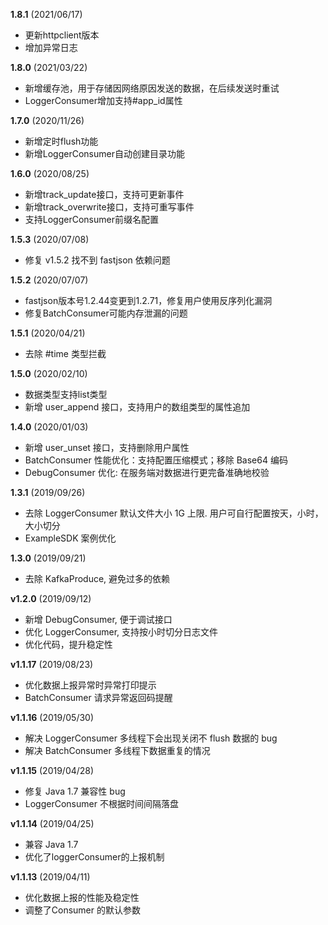 **1.8.1** (2021/06/17)
- 更新httpclient版本
- 增加异常日志

**1.8.0** (2021/03/22)
- 新增缓存池，用于存储因网络原因发送的数据，在后续发送时重试
- LoggerConsumer增加支持#app_id属性

**1.7.0** (2020/11/26)
- 新增定时flush功能
- 新增LoggerConsumer自动创建目录功能

**1.6.0** (2020/08/25)
- 新增track_update接口，支持可更新事件
- 新增track_overwrite接口，支持可重写事件
- 支持LoggerConsumer前缀名配置

**1.5.3** (2020/07/08)
- 修复 v1.5.2 找不到 fastjson 依赖问题

**1.5.2** (2020/07/07)
- fastjson版本号1.2.44变更到1.2.71，修复用户使用反序列化漏洞
- 修复BatchConsumer可能内存泄漏的问题

**1.5.1** (2020/04/21)
- 去除 #time 类型拦截

**1.5.0** (2020/02/10)
- 数据类型支持list类型
- 新增 user_append 接口，支持用户的数组类型的属性追加

**1.4.0** (2020/01/03)
- 新增 user_unset 接口，支持删除用户属性
- BatchConsumer 性能优化：支持配置压缩模式；移除 Base64 编码
- DebugConsumer 优化: 在服务端对数据进行更完备准确地校验

**1.3.1** (2019/09/26)
- 去除 LoggerConsumer 默认文件大小 1G 上限. 用户可自行配置按天，小时，大小切分
- ExampleSDK 案例优化

**1.3.0** (2019/09/21)
- 去除 KafkaProduce, 避免过多的依赖

**v1.2.0** (2019/09/12)
- 新增 DebugConsumer, 便于调试接口 
- 优化 LoggerConsumer, 支持按小时切分日志文件
- 优化代码，提升稳定性

**v1.1.17** (2019/08/23)
- 优化数据上报异常时异常打印提示
- BatchConsumer 请求异常返回码提醒

**v1.1.16** (2019/05/30) 
- 解决 LoggerConsumer 多线程下会出现关闭不 flush 数据的 bug
- 解决 BatchConsumer 多线程下数据重复的情况

**v1.1.15** (2019/04/28)
- 修复 Java 1.7 兼容性 bug
- LoggerConsumer 不根据时间间隔落盘

**v1.1.14** (2019/04/25)
- 兼容 Java 1.7
- 优化了loggerConsumer的上报机制

**v1.1.13** (2019/04/11)
- 优化数据上报的性能及稳定性
- 调整了Consumer 的默认参数
